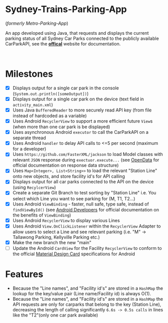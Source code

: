 
# Sydney-Trains-Parking-App 
(_formerly Metro-Parking-App_)
<br>

An app developed using Java, that requests and displays the current parking status of all Sydney Car Parks connected to the publicly available CarParkAPI, see the  [**offical**](https://opendata.transport.nsw.gov.au/organization/transport-opendata-hub) website for documentation.

<br>

# Milestones
- [X] Displays output for a single car park in the console (`System.out.println([someOutput])`) 
- [X] Displays output for a single car park on the device (text field in `activity_main.xml`)
- [X] Uses Java `BufferedReader` to more securely read API key (from file instead of hardcoded as a variable)
- [X] Uses Android `RecyclerView` to support a more efficient future `View`s (when more than one car park is be displayed)
- [X] Uses asynchronous Android `executor` to call the CarParkAPI on a separate thread
- [X] Uses Android `handler` to delay API calls to <=5 per second (maximum for a developer)
- [X] Uses `https://github.com/FasterXML/jackson` to load Model classes with relevant `JSON` response during `exectuor.execute...` (see [OpenData](https://opendata.transport.nsw.gov.au/dataset/car-park-api) for official documentation on response data structure)
- [X] Uses `Map<Integer>, List<String>>` to load the relevant "Station Line" onto new objects, and store facility id's for API calling
- [X] Displays output for all car parks connected to the API on the device (using `RecylcerView`)
- [X] Create a separate Git Branch to test sorting by "Station Line" i.e. You select which Line you want to see parking for (M, T1, T2...)
- [X] Uses Android `ViewBinding` - faster, null safe, type safe, instead of `findViewById()` (see [Android Developers](https://developer.android.com/topic/libraries/view-binding) for official documentation on the benefits of `ViewBinding`)
- [X] Uses Android `RecyclerView` to display various Lines
- [X] Uses Android `View.OnClickListener` within the `RecyclerView` Adapter to allow users to select a Line and see relevant parking (i.e. "M" -> Tallawong Parking, Kellyville Parking etc.)
- [X] Make the new branch the new "main"
- [ ] Update the Android `CardView` for the Facility `RecyclerView` to conform to the official [Material Design Card](https://m3.material.io/components/cards/overview) specifications for Android 

# Features
* Because the "Line names", and "Facility id's" are stored in a `HashMap` the lookup for the key/value pair (Line name/Facility id) is always O(1).
* Because the "Line names", and "Facility id's" are stored in a `HashMap` the API requests are only  for carparks that belong to the key (Station Line), decreasing the length of calling significantly `6.6s -> 0.5s calls` in lines like the "T2"(only one car park available)

